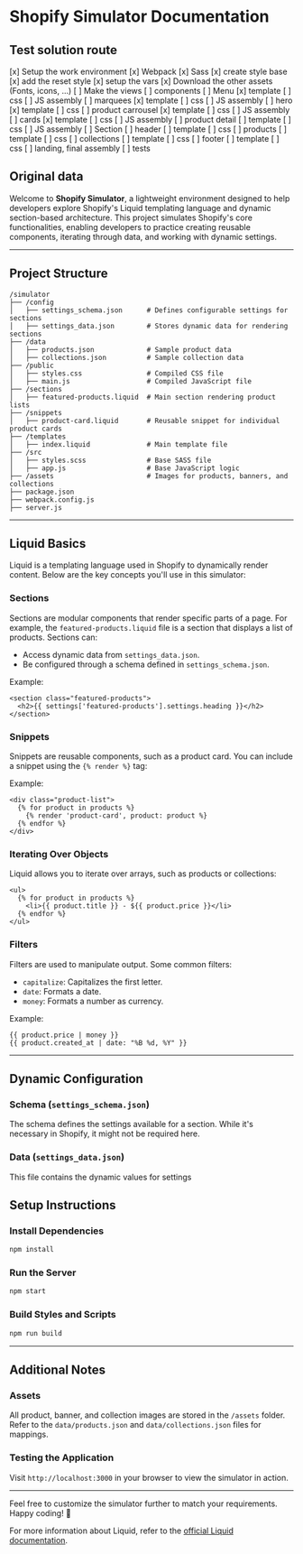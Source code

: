 # Shopify Simulator Documentation

## Test solution route

[x] Setup the work environment
  [x] Webpack
  [x] Sass
[x] create style base
  [x] add the reset style
  [x] setup the vars
  [x] Download the other assets (Fonts, icons, ...)
[ ] Make the views
  [ ] components
    [ ] Menu
      [x] template
      [ ] css
      [ ] JS assembly
    [ ] marquees
      [x] template
      [ ] css
      [ ] JS assembly
    [ ] hero
      [x] template
      [ ] css
    [ ] product carrousel
      [x] template
      [ ] css
      [ ] JS assembly
      [ ] cards
        [x] template
        [ ] css
        [ ] JS assembly
    [ ] product detail
      [ ] template
      [ ] css
      [ ] JS assembly
  [ ] Section
    [ ] header
      [ ] template
      [ ] css
    [ ] products
      [ ] template
      [ ] css
    [ ] collections
      [ ] template
      [ ] css
    [ ] footer
      [ ] template
      [ ] css
[ ] landing, final assembly
[ ] tests

## Original data

Welcome to **Shopify Simulator**, a lightweight environment designed to help developers explore Shopify's Liquid templating language and dynamic section-based architecture. This project simulates Shopify's core functionalities, enabling developers to practice creating reusable components, iterating through data, and working with dynamic settings.

---

## **Project Structure**

```
/simulator
├── /config
│   ├── settings_schema.json      # Defines configurable settings for sections
│   ├── settings_data.json        # Stores dynamic data for rendering sections
├── /data
│   ├── products.json             # Sample product data
│   ├── collections.json          # Sample collection data
├── /public
│   ├── styles.css                # Compiled CSS file
│   ├── main.js                   # Compiled JavaScript file
├── /sections
│   ├── featured-products.liquid  # Main section rendering product lists
├── /snippets
│   ├── product-card.liquid       # Reusable snippet for individual product cards
├── /templates
│   ├── index.liquid              # Main template file
├── /src
│   ├── styles.scss               # Base SASS file
│   ├── app.js                    # Base JavaScript logic
├── /assets                       # Images for products, banners, and collections
├── package.json
├── webpack.config.js
├── server.js
```

---

## **Liquid Basics**

Liquid is a templating language used in Shopify to dynamically render content. Below are the key concepts you'll use in this simulator:

### **Sections**

Sections are modular components that render specific parts of a page. For example, the `featured-products.liquid` file is a section that displays a list of products. Sections can:

- Access dynamic data from `settings_data.json`.
- Be configured through a schema defined in `settings_schema.json`.

Example:

```liquid
<section class="featured-products">
  <h2>{{ settings['featured-products'].settings.heading }}</h2>
</section>
```

### **Snippets**

Snippets are reusable components, such as a product card. You can include a snippet using the `{% render %}` tag:

Example:

```liquid
<div class="product-list">
  {% for product in products %}
    {% render 'product-card', product: product %}
  {% endfor %}
</div>
```

### **Iterating Over Objects**

Liquid allows you to iterate over arrays, such as products or collections:

```liquid
<ul>
  {% for product in products %}
    <li>{{ product.title }} - ${{ product.price }}</li>
  {% endfor %}
</ul>
```

### **Filters**

Filters are used to manipulate output. Some common filters:

- `capitalize`: Capitalizes the first letter.
- `date`: Formats a date.
- `money`: Formats a number as currency.

Example:

```liquid
{{ product.price | money }}
{{ product.created_at | date: "%B %d, %Y" }}
```

---

## **Dynamic Configuration**

### **Schema (`settings_schema.json`)**

The schema defines the settings available for a section. While it's necessary in Shopify, it might not be required here.

### **Data (`settings_data.json`)**

This file contains the dynamic values for settings

## **Setup Instructions**

### **Install Dependencies**

```bash
npm install
```

### **Run the Server**

```bash
npm start
```

### **Build Styles and Scripts**

```bash
npm run build
```

---

## **Additional Notes**

### **Assets**

All product, banner, and collection images are stored in the `/assets` folder. Refer to the `data/products.json` and `data/collections.json` files for mappings.

### **Testing the Application**

Visit `http://localhost:3000` in your browser to view the simulator in action.

---

Feel free to customize the simulator further to match your requirements. Happy coding! 🚀

For more information about Liquid, refer to the [official Liquid documentation](https://liquidjs.com/tutorials/intro-to-liquid.html).
